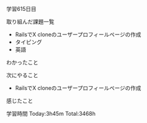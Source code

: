 学習615日目

取り組んだ課題一覧

- RailsでX cloneのユーザープロフィールページの作成
- タイピング
- 英語

わかったこと

次にやること

- RailsでX cloneのユーザープロフィールページの作成


感じたこと

学習時間 Today:3h45m Total:3468h